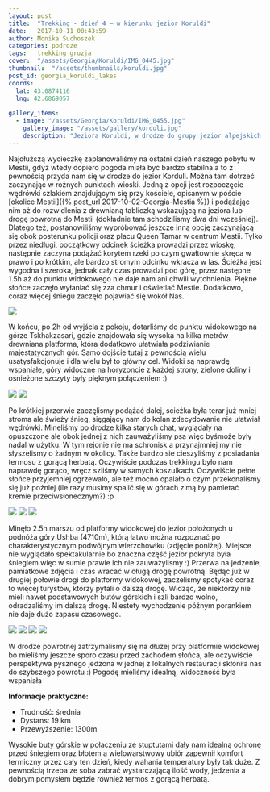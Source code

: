 ```yaml
---
layout: post
title:  "Trekking - dzień 4 – w kierunku jezior Koruldi"
date:   2017-10-11 08:43:59
author: Monika Suchoszek
categories: podroze
tags:	trekking gruzja
cover:  "/assets/Georgia/Koruldi/IMG_0445.jpg"
thumbnail:  "/assets/thumbnails/koruldi.jpg"
post_id: georgia_koruldi_lakes
coords:
  lat: 43.0874116
  lng: 42.6869057
  
gallery_items:
  - image: "/assets/Georgia/Koruldi/IMG_0455.jpg"
    gallery_image: "/assets/gallery/korduli.jpg"
    description: "Jeziora Koruldi, w drodze do grupy jezior alpejskich u podnóża góry Ushba, Gruzja."
---
```


Najdłuższą wycieczkę zaplanowaliśmy na ostatni dzień naszego pobytu w Mestii, gdyż wtedy dopiero pogoda miała być bardzo stabilna a to z pewnością przyda nam się w drodze
do jezior Korduli. Można tam dotrzeć zaczynając w rożnych punktach wioski. Jedną z opcji jest rozpoczęcie wędrówki szlakiem znajdującym się przy kościele, opisanym w poście
[okolice Mestii]({% post_url 2017-10-02-Georgia-Mestia %}) i podążając nim aż do rozwidlenia z drewnianą tabliczką wskazującą na jeziora lub drogę powrotną do Mestii (dokładnie tam schodzilismy
 dwa dni wcześniej). Dlatego też, postanowiliśmy wypróbować jeszcze inną opcję zaczynającą się obok posterunku policji oraz placu Queen Tamar w centrum Mestii. Tylko 
przez niedługi, początkowy odcinek ścieżka prowadzi przez wioskę, następnie zaczyna podążać korytem rzeki po czym gwałtownie skręca w prawo i po krótkim, ale bardzo stromym odcinku
wkracza w las. Ścieżka jest wygodna i szeroka, jednak cały czas prowadzi pod górę, przez następne 1.5h aż do punktu widokowego nie daje nam ani chwili wytchnienia. Piękne słońce 
zaczęło wyłaniać się zza chmur i oświetlać Mestie. Dodatkowo, coraz więcej śniegu zaczęło pojawiać się wokół Nas.

<img src="/assets/Georgia/Koruldi/IMG_0442.jpg">

W końcu, po 2h od wyjścia z pokoju, dotarliśmy do punktu widokowego na górze Tskhakzasari, gdzie znajdowała się wysoka na kilka metrów drewniana platforma, która dodatkowo
ułatwiała podziwianie majestatycznych gór. Samo dojście tutaj z pewnością wielu usatysfakcjonuje i dla wielu był to główny cel. Widoki są naprawdę wspaniałe, góry widoczne 
na horyzoncie z każdej strony, zielone doliny i ośnieżone szczyty były pięknym połączeniem :)

<img src="/assets/Georgia/Koruldi/IMG_0444.jpg">
<img src="/assets/Georgia/Koruldi/IMG_0445.jpg">

Po krótkiej przerwie zaczęlismy podążać dalej, scieżka była terar już mniej stroma ale świeży śnieg, sięgający nam do kolan zdecydowanie nie ułatwiał wędrówki. Mineliśmy
po drodze kilka starych chat, wyglądały na opuszczone ale obok jednej z nich zauważyliśmy psa więc byśmoże były nadal w użytku. W tym rejonie nie ma schronisk a przynajmniej my 
nie słyszelismy o żadnym w okolicy. Także bardzo sie cieszyliśmy z posiadania termosu z gorącą herbatą. Oczywiście podczas trekkingu było nam naprawdę gorąco, wręcz szliśmy
w samych koszulkach. Oczywiście pełne słońce przyjemniej ogrzewało, ale też mocno opalało o czym przekonalismy się już poźniej (ile razy musimy spalić się w górach zimą by pamietać
kremie przeciwsłonecznym?) :p

<img src="/assets/Georgia/Koruldi/IMG_0451.jpg">
<img src="/assets/Georgia/Koruldi/IMG_0455.jpg">
<img src="/assets/Georgia/Koruldi/IMG_0460.jpg">

Minęło 2.5h marszu od platformy widokowej do jezior położonych u podnóża góry Ushba (4710m), którą łatwo można rozpoznać po charakterystycznym podwójnym wierzchowłku (zdjęcie poniżej). Miejsce nie wyglądało spektakularnie bo znaczna część jezior pokryta była śniegiem więc w
sumie prawie ich nie zauważylismy :) Przerwa na jedzenie, pamiatkowe zdjęcia i czas wracać w długą drogę powrotną. Będąc już w drugiej połowie drogi do platformy widokowej, 
zaczeliśmy spotykać coraz to więcej turystów, którzy pytali o dalszą drogę. Widząc, że niektórzy nie mieli nawet podstawowych butów górskich i szli bardzo wolno, odradzaliśmy 
im dalszą drogę. Niestety wychodzenie późnym porankiem nie daje dużo zapasu czasowego.

<img src="/assets/Georgia/Koruldi/IMG_0455.jpg">
<img src="/assets/Georgia/Koruldi/IMG_0479.jpg">
<img src="/assets/Georgia/Koruldi/IMG_0483.jpg">
<img src="/assets/Georgia/Koruldi/IMG_0484.jpg">

W drodze powrotnej zatrzymalismy się na dłużej przy platformie widokowej bo mieliśmy jeszcze sporo czasu przed zachodem słońca, ale oczywiście perspektywa pysznego jedzona w jednej
z lokalnych restauracji skłoniła nas do szybszego powrotu :) Pogodę mieliśmy idealną, widoczność była wspaniała

__Informacje praktyczne:__
  * Trudność: średnia
  * Dystans: 19 km
  * Przewyższenie: 1300m
  
  Wysokie buty górskie w połaczeniu ze stuptutami dały nam idealną ochronę przed śniegiem oraz błotem a wielowarstwowy ubiór zapewnił komfort termiczny przez cały ten dzień, kiedy
  wahania temperatury były tak duże. Z pewnością trzeba ze soba zabrać wystarczającą ilość wody, jedzenia a dobrym pomysłem będzie również termos z gorącą herbatą.


